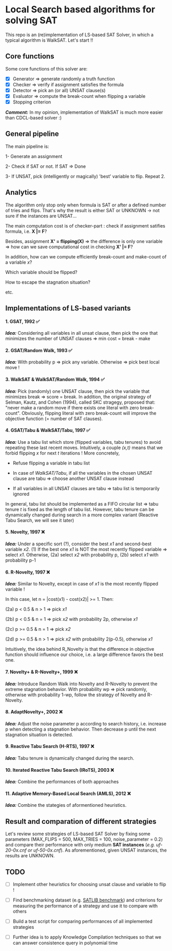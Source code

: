 # Local Search based algorithms for solving SAT

This repo is an (re)implementation of LS-based SAT Solver, in which a typical algorithm is WalkSAT. 
Let's start !!

## Core functions 

Some core functions of this solver are: 

- [X] Generator => generate randomly a truth function
- [X] Checker => verify if assignment satisfies the formula
- [X] Detector => pick an (or all) UNSAT clause(s)
- [X] Evaluator => compute the break-count when flipping a variable
- [X] Stopping criterion 

***Comment:*** In my opinion, implementation of WalkSAT is much more easier than CDCL-based solver :) 

## General pipeline

The main pipeline is:

1- Generate an assignment 

2- Check if SAT or not. If SAT => Done

3- If UNSAT, pick (intelligently or magically) 'best' variable to flip. Repeat 2. 

## Analytics

The algorithm only stop only when formula is SAT or after a defined number of tries and flips. That's why the result is either SAT or UNKNOWN -> not sure if the instances are UNSAT...

The main computation cost is of checker-part : check if assignment satifies formula, i.e. **X |= F**?

Besides, assignment **X' = flipping(X)** => the difference is only one variable => how can we save computational cost in checking **X' |= F**?

In addition, how can we compute efficiently break-count and make-count of a variable *x*? 

Which variable should be flipped?

How to escape the stagnation situation? 

etc. 

## Implementations of LS-based variants

#### 1. GSAT, 1992 :white_check_mark:

***Idea:*** Considering all variables in all unsat clause, then pick the one that minimizes the number of UNSAT clauses => min cost = break - make

#### 2. GSAT/Random Walk, 1993  :white_check_mark:

***Idea:***  With probability p => pick any variable. Otherwise => pick best local move ! 

#### 3. WalkSAT & WalkSAT/Random Walk, 1994 :white_check_mark:

***Idea:*** Pick (randomly) one UNSAT clause, then pick the variable that minimizes break => score = break. In addition, the original strategy of Selman, Kautz, and Cohen (1994), called SKC stragegy, proposed that: "never make a random move if there exists one literal with zero break-count". Obviously, flipping literal with zero break-count will improve the objective function (= number of SAT clauses).

#### 4. GSAT/Tabu & WalkSAT/Tabu, 1997 :white_check_mark:

***Idea:*** Use a tabu list which store (flipped variables, tabu tenures) to avoid repeating these last recent moves. Intuitively, a couple *(x,t)* means that we forbid flipping *x* for next *t* iterations ! More concretely,

- Refuse flipping a variable in tabu list

- In case of *WalkSAT/Tabu*, if all the variables in the chosen UNSAT clause are tabu => choose another UNSAT clause instead

- If all variables in all UNSAT clauses are tabu =>  tabu list is temporarily ignored

In general, tabu list should be implemented as a FIFO circular list => tabu tenure *t* is fixed as the length of tabu list. However, tabu tenure can be dynamically changed during search in a more complex variant (Reactive Tabu Search, we will see it later)

#### 5. Novelty, 1997 :x:

***Idea:*** Under a specific sort (?), consider the best *x1* and second-best variable *x2*. (1) If the best one *x1* is NOT the most recently flipped variable => select *x1*. Otherwise, (2a) select *x2* with probability p, (2b) select *x1* with probability p-1


#### 6. R-Novelty, 1997 :x:

***Idea:*** Similar to Novelty, except in case of *x1* is the most recently flipped variable ! 

In this case, let n = |cost(x1) - cost(x2)| >= 1. Then:

(2a) p < 0.5 & n > 1  => pick *x1*

(2b) p < 0.5 & n = 1  => pick *x2* with probability 2p, otherwise *x1*

(2c) p >= 0.5 & n = 1 => pick *x2*

(2d) p >= 0.5 & n > 1 => pick *x2* with probability 2(p-0.5), otherwise *x1*

Intuitively, the idea behind R_Novelty is that the difference in objective function should influence our choice, i.e. a large difference favors the best one.

#### 7. Novelty+ & R-Novelty+, 1999 :x:

***Idea:*** Introduce Random Walk into Novelty and R-Novelty to prevent the extreme stagnation behavior. With probability wp => pick randomly, otherwise with probability 1-wp, follow the strategy of Novelty and R-Novelty.

#### 8. AdaptNovelty+, 2002 :x:

***Idea:*** Adjust the noise parameter p according to search history, i.e. increase p when detecting a stagnation behavior. Then decrease p until the next stagnation situation is detected.

#### 9. Reactive Tabu Search (H-RTS), 1997 :x:

***Idea:***  Tabu tenure is dynamically changed during the search.

#### 10. Iterated Reactive Tabu Search (IRoTS), 2003 :x:

***Idea:*** Combine the performances of both approaches

#### 11. Adaptive Memory-Based Local Search (AMLS), 2012 :x:

***Idea:*** Combine the stategies of aformentioned heuristics.

## Result and comparation of different strategies 

Let's review some strategies of LS-based SAT Solver by fixing some parameters (MAX_FLIPS = 500, MAX_TRIES = 100, noise_parameter = 0.2) and compare their performance with only medium **SAT instances** (*e.g. uf-20-0x.cnf or uf-50-0x.cnf*). As aforementioned, given UNSAT instances, the results are UNKNOWN. 

## TODO

- [ ] Implement other heuristics for choosing unsat clause and variable to flip ! 

- [ ] Find benchmarking dataset (e.g. [SATLIB benchmark](https://www.cs.ubc.ca/~hoos/SATLIB/benchm.html)) and criterions for measuring the performance of a strategy and use it to compare with others

- [ ] Build a test script for comparing performances of all implemented strategies

- [ ] Further idea is to apply Knowledge Compilation techniques so that we can answer consistence query in polynomial time 


